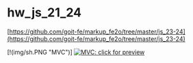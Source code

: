 # hw_js_21_24

[https://github.com/goit-fe/markup_fe2o/tree/master/js_23-24](https://github.com/goit-fe/markup_fe2o/tree/master/js_23-24)

[!(img/sh.PNG "MVC")]
[![](.img/sh.PNG "MVC: click for preview")](https://vinosgrayapple.github.io/mvc/)